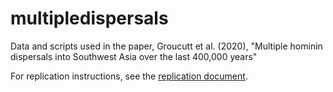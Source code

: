 # multipledispersals
Data and scripts used in the paper, Groucutt et al. (2020), "Multiple hominin dispersals into Southwest Asia over the last 400,000 years"

For replication instructions, see the [replication document](./Replication/replication.md).
